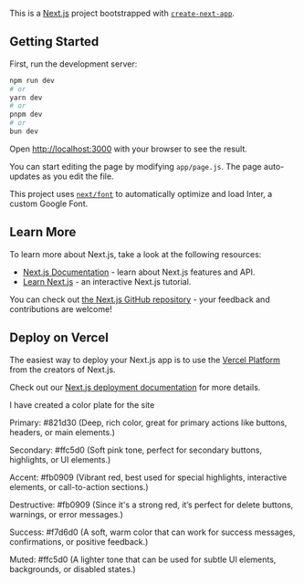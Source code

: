 This is a [Next.js](https://nextjs.org/) project bootstrapped with [`create-next-app`](https://github.com/vercel/next.js/tree/canary/packages/create-next-app).

## Getting Started

First, run the development server:

```bash
npm run dev
# or
yarn dev
# or
pnpm dev
# or
bun dev
```

Open [http://localhost:3000](http://localhost:3000) with your browser to see the result.

You can start editing the page by modifying `app/page.js`. The page auto-updates as you edit the file.

This project uses [`next/font`](https://nextjs.org/docs/basic-features/font-optimization) to automatically optimize and load Inter, a custom Google Font.

## Learn More

To learn more about Next.js, take a look at the following resources:

- [Next.js Documentation](https://nextjs.org/docs) - learn about Next.js features and API.
- [Learn Next.js](https://nextjs.org/learn) - an interactive Next.js tutorial.

You can check out [the Next.js GitHub repository](https://github.com/vercel/next.js/) - your feedback and contributions are welcome!

## Deploy on Vercel

The easiest way to deploy your Next.js app is to use the [Vercel Platform](https://vercel.com/new?utm_medium=default-template&filter=next.js&utm_source=create-next-app&utm_campaign=create-next-app-readme) from the creators of Next.js.

Check out our [Next.js deployment documentation](https://nextjs.org/docs/deployment) for more details.


I have created a color plate for the site

Primary: #821d30 (Deep, rich color, great for primary actions like buttons, headers, or main elements.)

Secondary: #ffc5d0 (Soft pink tone, perfect for secondary buttons, highlights, or UI elements.)

Accent: #fb0909 (Vibrant red, best used for special highlights, interactive elements, or call-to-action sections.)

Destructive: #fb0909 (Since it's a strong red, it’s perfect for delete buttons, warnings, or error messages.)

Success: #f7d6d0 (A soft, warm color that can work for success messages, confirmations, or positive feedback.)

Muted: #ffc5d0 (A lighter tone that can be used for subtle UI elements, backgrounds, or disabled states.)